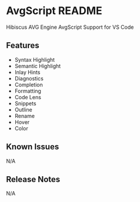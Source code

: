 # AvgScript README

Hibiscus AVG Engine AvgScript Support for VS Code

## Features

- Syntax Highlight
- Semantic Highlight
- Inlay Hints
- Diagnostics
- Completion
- Formatting
- Code Lens
- Snippets
- Outline
- Rename
- Hover
- Color

## Known Issues

N/A

## Release Notes

N/A
